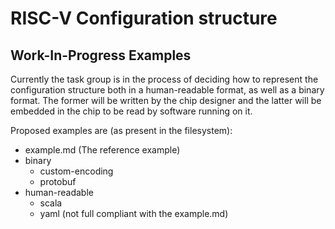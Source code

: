 # RISC-V Configuration structure

## Work-In-Progress Examples
Currently the task group is in the process of deciding how to represent the
configuration structure both in a human-readable format, as well as a binary
format. The former will be written by the chip designer and the latter will be
embedded in the chip to be read by software running on it.

Proposed examples are (as present in the filesystem):

- example.md (The reference example)
- binary
  - custom-encoding
  - protobuf
- human-readable
  - scala
  - yaml (not full compliant with the example.md)
